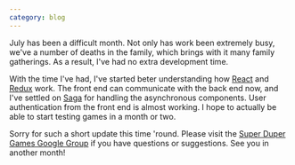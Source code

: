 ```yaml
---
category: blog
---
```


July has been a difficult month. Not only has work been extremely busy, we've a number of deaths in the family, which brings with it many family gatherings. As a result, I've had no extra development time.

With the time I've had, I've started beter understanding how [React](https://facebook.github.io/react/) and [Redux](http://redux.js.org/) work. The front end can communicate with the back end now, and I've settled on [Saga](https://yelouafi.github.io/redux-saga/docs/introduction/index.html) for handling the asynchronous components. User authentication from the front end is almost working. I hope to actually be able to start testing games in a month or two.

Sorry for such a short update this time 'round. Please visit the [Super Duper Games Google Group](https://groups.google.com/forum/#!forum/superdupergames) if you have questions or suggestions. See you in another month!
